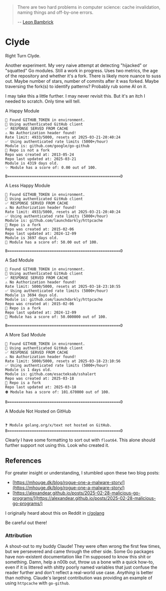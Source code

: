 > There are two hard problems in computer science: cache invalidation, naming things and off-by-one errors. <!--markdownlint-disable MD041 -->
>
> -- [Leon Bambrick](https://twitter.com/secretGeek/status/7269997868)

# Clyde

Right Turn Clyde.

Another experiment. My very naive attempt at detecting "hijacked" or "squatted" Go modules. Still a work in progress. Uses two metrics, the age of the repository and whether it's a fork. There is likely more nuance to suss out. Maybe number of stars, number of commits after it was forked. Maybe traversing the fork(s) to identify patterns? Probably rub some AI on it.

I may take this a little further. I may never revisit this. But it's an itch I needed to scratch. Only time will tell.

A Happy Module

```text
🔑 Found GITHUB_TOKEN in environment.
🔐 Using authenticated GitHub client
✅ RESPONSE SERVED FROM CACHE
⚠️ No Authorization header found!
Rate limit: 4933/5000, resets at 2025-03-21-20:40:24
✅ Using authenticated rate limits (5000+/hour)
Module is: github.com/google/go-github
🍰 Repo is not a fork
Repo was created at: 2013-05-24
Repo last updated at: 2025-03-21
Module is 4319 days old.
✨ Module has a score of: 0.00 out of 100.

B===================================================D
```

A Less Happy Module

```text
🔑 Found GITHUB_TOKEN in environment.
🔐 Using authenticated GitHub client
✅ RESPONSE SERVED FROM CACHE
⚠️ No Authorization header found!
Rate limit: 4933/5000, resets at 2025-03-21-20:40:24
✅ Using authenticated rate limits (5000+/hour)
Module is: github.com/launchdarkly/httpcache
🍴 Repo is a fork
Repo was created at: 2015-02-06
Repo last updated at: 2024-12-09
Module is 3697 days old.
💩 Module has a score of: 50.00 out of 100.

B===================================================D
```

A Sad Module

```text
🔑 Found GITHUB_TOKEN in environment.
🔐 Using authenticated GitHub client
✅ RESPONSE SERVED FROM CACHE
⚠️ No Authorization header found!
Rate limit: 5000/5000, resets at 2025-03-18-23:10:55
✅ Using authenticated rate limits (5000+/hour)
Module is 3694 days old.
Module is: github.com/launchdarkly/httpcache
Repo was created at: 2015-02-06
🍴 Repo is a fork
Repo last updated at: 2024-12-09
💩 Module has a score of: 50.000000 out of 100.

B===================================================D
```

A More Sad Module

```text
🔑 Found GITHUB_TOKEN in environment.
🔐 Using authenticated GitHub client
✅ RESPONSE SERVED FROM CACHE
⚠️ No Authorization header found!
Rate limit: 5000/5000, resets at 2025-03-18-23:10:56
✅ Using authenticated rate limits (5000+/hour)
Module is 1 days old.
Module is: github.com/esacteksab/sshalert
Repo was created at: 2025-03-18
🍴 Repo is a fork
Repo last updated at: 2025-03-18
⛔ Module has a score of: 101.670000 out of 100.

B===================================================D
```

A Module Not Hosted on GitHub

```text

❓ Module golang.org/x/text not hosted on GitHub.
B===================================================D
```

Clearly I have some formatting to sort out with `float64`. This alone should further support not using this. Look who created it.

## References

For greater insight or understanding, I stumbled upon these two blog posts:

- [https://mhouge.dk/blog/rogue-one-a-malware-story/](https://mhouge.dk/blog/rogue-one-a-malware-story/)
- [https://alexandear.github.io/posts/2025-02-28-malicious-go-programs/](https://alexandear.github.io/posts/2025-02-28-malicious-go-programs/)

I originally heard about this on Reddit in [r/golang](https://www.reddit.com/r/golang/comments/1jbzuot/someone_copied_our_github_project_made_it_look/)

Be careful out there!

### Attribution

A shout-out to my buddy Claude! They were often wrong the first few times, but we persevered and came through the other side. Some Go packages have non-existent documentation like I'm supposed to know this shit or something. Damn, help a n00b out, throw us a bone with a quick how-to, even if it is littered with shitty poorly named variables that just confuse the reader further and don't reflect a real-world use case. _Anything_ is better than nothing. Claude's largest contribution was providing an example of using `httpcache` with `go-github`.
